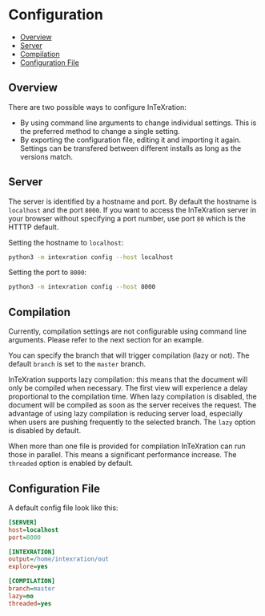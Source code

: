 # Configuration

- [Overview](#overview)
- [Server](#server)
- [Compilation](#compilation)
- [Configuration File](#configuration-file)

## Overview
There are two possible ways to configure InTeXration:

 - By using command line arguments to change individual settings. This is the preferred method to change a single setting.
 - By exporting the configuration file, editing it and importing it again. Settings can be transfered between different installs as long as the versions match.

## Server

The server is identified by a hostname and port. By default the hostname is `localhost` and the port `8000`. If you want to access the InTeXration server in your browser without specifying a port number, use port `80` which is the HTTTP default.

Setting the hostname to `localhost`:
```bash
python3 -m intexration config --host localhost
```

Setting the port to `8000`:
```bash
python3 -m intexration config --host 8000
```

## Compilation

Currently, compilation settings are not configurable using command line arguments. Please refer to the next section for an example.

You can specify the branch that will trigger compilation (lazy or not). The default `branch` is set to the `master` branch.

InTeXration supports lazy compilation: this means that the document will only be compiled when necessary. The first view will experience a delay proportional to the compilation time. When lazy compilation is disabled, the document will be compiled as soon as the server receives the request. The advantage of using lazy compilation is reducing server load, especially when users are pushing frequently to the selected branch. The `lazy` option is disabled by default.

When more than one file is provided for compilation InTeXration can run those in parallel. This means a significant performance increase. The `threaded` option is enabled by default.

## Configuration File
A default config file look like this:

```ini
[SERVER]
host=localhost
port=8000

[INTEXRATION]
output=/home/intexration/out
explore=yes

[COMPILATION]
branch=master
lazy=no
threaded=yes
```
